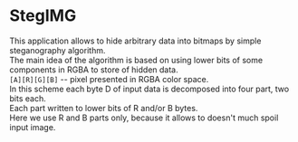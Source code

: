 # StegIMG

This application allows to hide arbitrary data into bitmaps by simple steganography algorithm.  
The main idea of the algorithm is based on using lower bits of some components in RGBA to store of hidden data.  
`[A][R][G][B]` -- pixel presented in RGBA color space.  
In this scheme each byte D of input data is decomposed into four part, two bits each.  
Each part written to lower bits of R and/or B bytes.  
Here we use R and B parts only, because it allows to doesn't much spoil input image.  
